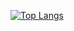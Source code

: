 [![Top Langs](https://github-readme-stats.vercel.app/api?username=nownabe&show_icons=true)](https://github.com/anuraghazra/github-readme-stats)
